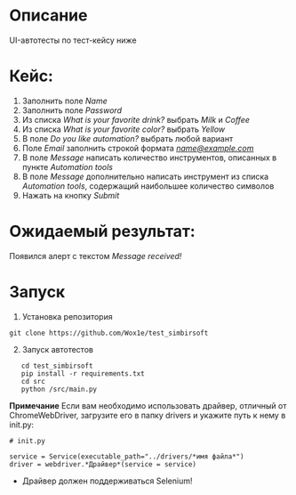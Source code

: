 # Описание

UI-автотесты по тест-кейсу ниже

# Кейс:

1. Заполнить поле *Name*
2. Заполнить поле *Password*
3. Из списка *What is your favorite drink?* выбрать *Milk* и *Coffee*
4. Из списка *What is your favorite color?* выбрать *Yellow*
5. В поле *Do you like automation?* выбрать любой вариант
6. Поле *Email* заполнить строкой формата *name@example.com*
7. В поле *Message* написать количество инструментов, описанных в пункте *Automation tools*
8. В поле *Message* дополнительно написать инструмент из списка *Automation tools*, содержащий
наибольшее количество символов
9. Нажать на кнопку *Submit*

# Ожидаемый результат:
Появился алерт с текстом *Message received!*
  

# Запуск

1) Установка репозитория

```
git clone https://github.com/Wox1e/test_simbirsoft
```
2) Запуск автотестов 
```
   cd test_simbirsoft
   pip install -r requirements.txt
   cd src
   python /src/main.py
```
**Примечание**
Если вам необходимо использовать драйвер, отличный от ChromeWebDriver, загрузите его в папку drivers
и укажите путь к нему в init.py:

```
# init.py

service = Service(executable_path="../drivers/*имя файла*")
driver = webdriver.*Драйвер*(service = service)
```
* Драйвер должен поддерживаться Selenium! 

<br /><br />

